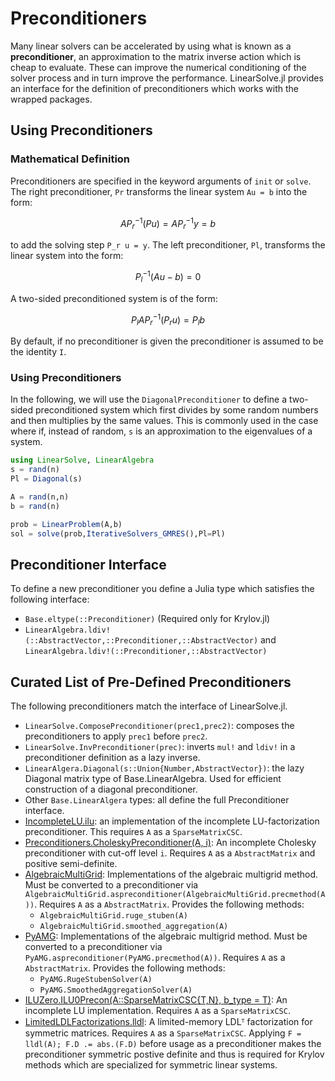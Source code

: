 # Preconditioners

Many linear solvers can be accelerated by using what is known as a **preconditioner**,
an approximation to the matrix inverse action which is cheap to evaluate. These
can improve the numerical conditioning of the solver process and in turn improve
the performance. LinearSolve.jl provides an interface for the definition of
preconditioners which works with the wrapped packages.

## Using Preconditioners

### Mathematical Definition

Preconditioners are specified in the keyword arguments of `init` or `solve`. The
right preconditioner, `Pr` transforms the linear system ``Au = b`` into the
form:

```math
AP_r^{-1}(Pu) = AP_r^{-1}y = b
```

to add the solving step ``P_r u = y``. The left preconditioner, `Pl`, transforms
the linear system into the form:

```math
P_l^{-1}(Au - b) = 0
```

A two-sided preconditioned system is of the form:

```math
P_l A P_r^{-1} (P_r u) = P_l b
```

By default, if no preconditioner is given the preconditioner is assumed to be
the identity ``I``.

### Using Preconditioners

In the following, we will use the `DiagonalPreconditioner` to define a two-sided
preconditioned system which first divides by some random numbers and then
multiplies by the same values. This is commonly used in the case where if, instead
of random, `s` is an approximation to the eigenvalues of a system.

```julia
using LinearSolve, LinearAlgebra
s = rand(n)
Pl = Diagonal(s)

A = rand(n,n)
b = rand(n)

prob = LinearProblem(A,b)
sol = solve(prob,IterativeSolvers_GMRES(),Pl=Pl)
```

## Preconditioner Interface

To define a new preconditioner you define a Julia type which satisfies the
following interface:

- `Base.eltype(::Preconditioner)` (Required only for Krylov.jl)
- `LinearAlgebra.ldiv!(::AbstractVector,::Preconditioner,::AbstractVector)` and
  `LinearAlgebra.ldiv!(::Preconditioner,::AbstractVector)`

## Curated List of Pre-Defined Preconditioners

The following preconditioners match the interface of LinearSolve.jl.

- `LinearSolve.ComposePreconditioner(prec1,prec2)`: composes the preconditioners to apply
  `prec1` before `prec2`.
- `LinearSolve.InvPreconditioner(prec)`: inverts `mul!` and `ldiv!` in a preconditioner
  definition as a lazy inverse.
- `LinearAlgera.Diagonal(s::Union{Number,AbstractVector})`: the lazy Diagonal
  matrix type of Base.LinearAlgebra. Used for efficient construction of a
  diagonal preconditioner.
- Other `Base.LinearAlgera` types: all define the full Preconditioner interface.
- [IncompleteLU.ilu](https://github.com/haampie/IncompleteLU.jl): an implementation
  of the incomplete LU-factorization preconditioner. This requires `A` as a
  `SparseMatrixCSC`.
- [Preconditioners.CholeskyPreconditioner(A, i)](https://github.com/mohamed82008/Preconditioners.jl):
  An incomplete Cholesky preconditioner with cut-off level `i`. Requires `A` as
  a `AbstractMatrix` and positive semi-definite.
- [AlgebraicMultiGrid](https://github.com/JuliaLinearAlgebra/AlgebraicMultigrid.jl):
  Implementations of the algebraic multigrid method. Must be converted to a
  preconditioner via `AlgebraicMultiGrid.aspreconditioner(AlgebraicMultiGrid.precmethod(A))`.
  Requires `A` as a `AbstractMatrix`. Provides the following methods:
  - `AlgebraicMultiGrid.ruge_stuben(A)`
  - `AlgebraicMultiGrid.smoothed_aggregation(A)`
- [PyAMG](https://github.com/cortner/PyAMG.jl):
  Implementations of the algebraic multigrid method. Must be converted to a
  preconditioner via `PyAMG.aspreconditioner(PyAMG.precmethod(A))`.
  Requires `A` as a `AbstractMatrix`. Provides the following methods:
  - `PyAMG.RugeStubenSolver(A)`
  - `PyAMG.SmoothedAggregationSolver(A)`
- [ILUZero.ILU0Precon(A::SparseMatrixCSC{T,N}, b_type = T)](https://github.com/mcovalt/ILUZero.jl):
  An incomplete LU implementation. Requires `A` as a `SparseMatrixCSC`.
- [LimitedLDLFactorizations.lldl](https://github.com/JuliaSmoothOptimizers/LimitedLDLFactorizations.jl):
  A limited-memory LDLᵀ factorization for symmetric matrices. Requires `A` as a
  `SparseMatrixCSC`. Applying `F = lldl(A); F.D .= abs.(F.D)` before usage as a preconditioner
  makes the preconditioner symmetric postive definite and thus is required for Krylov methods which
  are specialized for symmetric linear systems.
